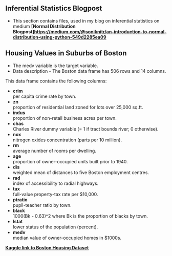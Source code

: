 ## Inferential Statistics Blogpost

* This section contains files, used in my blog on inferential statistics on medium
**[Normal Distribution Blogpost]https://medium.com/@soniknitr/an-introduction-to-normal-distribution-using-python-549d2285ea09**

## Housing Values in Suburbs of Boston

* The medv variable is the target variable.
* Data description - The Boston data frame has 506 rows and 14 columns.

This data frame contains the following columns:
* **crim <br />**
per capita crime rate by town.
* **zn <br />**
proportion of residential land zoned for lots over 25,000 sq.ft.
* **indus <br />**
proportion of non-retail business acres per town.
* **chas <br />**
Charles River dummy variable (= 1 if tract bounds river; 0 otherwise).
* **nox <br />**
nitrogen oxides concentration (parts per 10 million).
* **rm <br />**
average number of rooms per dwelling.
* **age <br />**
proportion of owner-occupied units built prior to 1940.
* **dis <br />**
weighted mean of distances to five Boston employment centres.
* **rad <br />**
index of accessibility to radial highways.
* **tax <br />**
full-value property-tax rate per \$10,000.
* **ptratio <br />**
pupil-teacher ratio by town.
* **black <br />**
1000(Bk - 0.63)^2 where Bk is the proportion of blacks by town.
* **lstat <br />**
lower status of the population (percent).
* **medv <br />**
median value of owner-occupied homes in \$1000s.

**[Kaggle link to Boston Housing Dataset](https://www.kaggle.com/c/boston-housing)**
